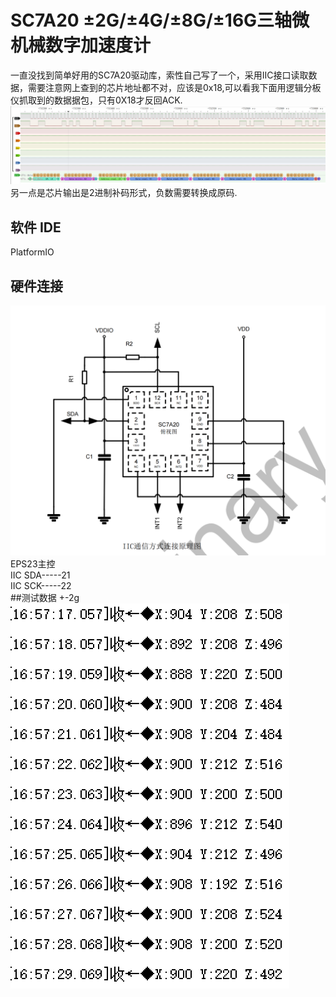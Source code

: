 # SC7A20 ±2G/±4G/±8G/±16G三轴微机械数字加速度计
一直没找到简单好用的SC7A20驱动库，索性自己写了一个，采用IIC接口读取数据，需要注意网上查到的芯片地址都不对，应该是0x18,可以看我下面用逻辑分板仪抓取到的数据据包，只有0X18才反回ACK.  
![数据包](https://github.com/18252041625/SC7A20/blob/master/%E9%80%BB%E8%BE%91%E5%88%86%E6%9E%90%E4%BB%AA.png)  
另一点是芯片输出是2进制补码形式，负数需要转换成原码.  
## 软件 IDE   
PlatformIO   
## 硬件连接   
![接线图](https://github.com/18252041625/SC7A20/blob/master/%E6%8E%A5%E7%BA%BF%E5%9B%BE.png)
EPS23主控  
IIC SDA-----21  
IIC SCK-----22  
##测试数据
+-2g    
![测试数据](https://github.com/18252041625/SC7A20/blob/master/%E6%B5%8B%E8%AF%95.png)
